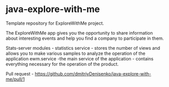 # java-explore-with-me
Template repository for ExploreWithMe project.

The ExploreWithMe app gives you the opportunity to share information about interesting events and help you find a company to participate in them.

Stats-server modules - statistics service - stores the number of views and allows you to make various samples to analyze the operation of the application ewm.service -the main service of the application - contains everything necessary for the operation of the product.


Pull request - https://github.com/dmitriyDenisenko/java-explore-with-me/pull/1
